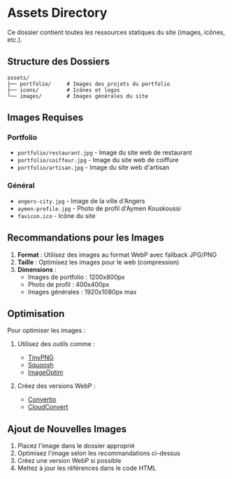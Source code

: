 # Assets Directory

Ce dossier contient toutes les ressources statiques du site (images, icônes, etc.).

## Structure des Dossiers

```
assets/
├── portfolio/     # Images des projets du portfolio
├── icons/         # Icônes et logos
└── images/        # Images générales du site
```

## Images Requises

### Portfolio
- `portfolio/restaurant.jpg` - Image du site web de restaurant
- `portfolio/coiffeur.jpg` - Image du site web de coiffure
- `portfolio/artisan.jpg` - Image du site web d'artisan

### Général
- `angers-city.jpg` - Image de la ville d'Angers
- `aymen-profile.jpg` - Photo de profil d'Aymen Kouskoussi
- `favicon.ico` - Icône du site

## Recommandations pour les Images

1. **Format** : Utilisez des images au format WebP avec fallback JPG/PNG
2. **Taille** : Optimisez les images pour le web (compression)
3. **Dimensions** :
   - Images de portfolio : 1200x800px
   - Photo de profil : 400x400px
   - Images générales : 1920x1080px max

## Optimisation

Pour optimiser les images :

1. Utilisez des outils comme :
   - [TinyPNG](https://tinypng.com/)
   - [Squoosh](https://squoosh.app/)
   - [ImageOptim](https://imageoptim.com/)

2. Créez des versions WebP :
   - [Convertio](https://convertio.co/)
   - [CloudConvert](https://cloudconvert.com/)

## Ajout de Nouvelles Images

1. Placez l'image dans le dossier approprié
2. Optimisez l'image selon les recommandations ci-dessus
3. Créez une version WebP si possible
4. Mettez à jour les références dans le code HTML 